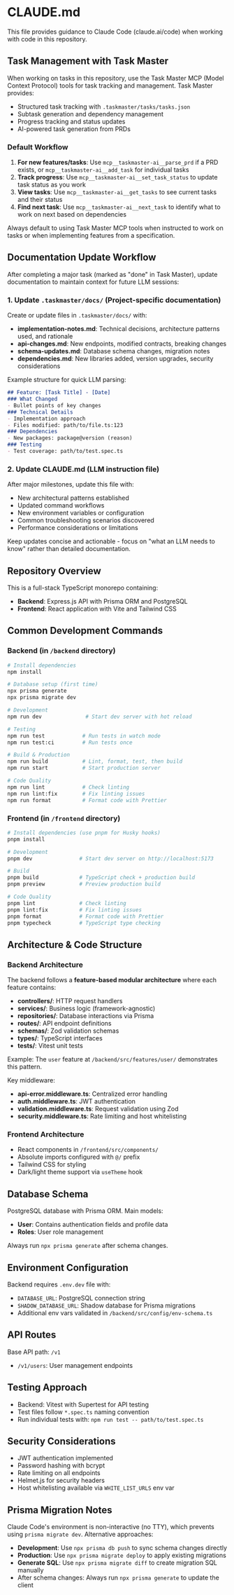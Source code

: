 # CLAUDE.md

This file provides guidance to Claude Code (claude.ai/code) when working with code in this repository.

## Task Management with Task Master

When working on tasks in this repository, use the Task Master MCP (Model Context Protocol) tools for task tracking and management. Task Master provides:
- Structured task tracking with `.taskmaster/tasks/tasks.json`
- Subtask generation and dependency management
- Progress tracking and status updates
- AI-powered task generation from PRDs

### Default Workflow
1. **For new features/tasks**: Use `mcp__taskmaster-ai__parse_prd` if a PRD exists, or `mcp__taskmaster-ai__add_task` for individual tasks
2. **Track progress**: Use `mcp__taskmaster-ai__set_task_status` to update task status as you work
3. **View tasks**: Use `mcp__taskmaster-ai__get_tasks` to see current tasks and their status
4. **Find next task**: Use `mcp__taskmaster-ai__next_task` to identify what to work on next based on dependencies

Always default to using Task Master MCP tools when instructed to work on tasks or when implementing features from a specification.

## Documentation Update Workflow

After completing a major task (marked as "done" in Task Master), update documentation to maintain context for future LLM sessions:

### 1. Update `.taskmaster/docs/` (Project-specific documentation)
Create or update files in `.taskmaster/docs/` with:
- **implementation-notes.md**: Technical decisions, architecture patterns used, and rationale
- **api-changes.md**: New endpoints, modified contracts, breaking changes
- **schema-updates.md**: Database schema changes, migration notes
- **dependencies.md**: New libraries added, version upgrades, security considerations

Example structure for quick LLM parsing:
```markdown
## Feature: [Task Title] - [Date]
### What Changed
- Bullet points of key changes
### Technical Details
- Implementation approach
- Files modified: path/to/file.ts:123
### Dependencies
- New packages: package@version (reason)
### Testing
- Test coverage: path/to/test.spec.ts
```

### 2. Update CLAUDE.md (LLM instruction file)
After major milestones, update this file with:
- New architectural patterns established
- Updated command workflows
- New environment variables or configuration
- Common troubleshooting scenarios discovered
- Performance considerations or limitations

Keep updates concise and actionable - focus on "what an LLM needs to know" rather than detailed documentation.

## Repository Overview

This is a full-stack TypeScript monorepo containing:
- **Backend**: Express.js API with Prisma ORM and PostgreSQL
- **Frontend**: React application with Vite and Tailwind CSS

## Common Development Commands

### Backend (in `/backend` directory)
```bash
# Install dependencies
npm install

# Database setup (first time)
npx prisma generate
npx prisma migrate dev

# Development
npm run dev              # Start dev server with hot reload

# Testing
npm run test            # Run tests in watch mode
npm run test:ci         # Run tests once

# Build & Production
npm run build           # Lint, format, test, then build
npm run start           # Start production server

# Code Quality
npm run lint            # Check linting
npm run lint:fix        # Fix linting issues
npm run format          # Format code with Prettier
```

### Frontend (in `/frontend` directory)
```bash
# Install dependencies (use pnpm for Husky hooks)
pnpm install

# Development
pnpm dev               # Start dev server on http://localhost:5173

# Build
pnpm build             # TypeScript check + production build
pnpm preview           # Preview production build

# Code Quality
pnpm lint              # Check linting
pnpm lint:fix          # Fix linting issues
pnpm format            # Format code with Prettier
pnpm typecheck         # TypeScript type checking
```

## Architecture & Code Structure

### Backend Architecture
The backend follows a **feature-based modular architecture** where each feature contains:
- **controllers/**: HTTP request handlers
- **services/**: Business logic (framework-agnostic)
- **repositories/**: Database interactions via Prisma
- **routes/**: API endpoint definitions
- **schemas/**: Zod validation schemas
- **types/**: TypeScript interfaces
- **__tests__/**: Vitest unit tests

Example: The `user` feature at `/backend/src/features/user/` demonstrates this pattern.

Key middleware:
- **api-error.middleware.ts**: Centralized error handling
- **auth.middleware.ts**: JWT authentication
- **validation.middleware.ts**: Request validation using Zod
- **security.middleware.ts**: Rate limiting and host whitelisting

### Frontend Architecture
- React components in `/frontend/src/components/`
- Absolute imports configured with `@/` prefix
- Tailwind CSS for styling
- Dark/light theme support via `useTheme` hook

## Database Schema
PostgreSQL database with Prisma ORM. Main models:
- **User**: Contains authentication fields and profile data
- **Roles**: User role management

Always run `npx prisma generate` after schema changes.

## Environment Configuration
Backend requires `.env.dev` file with:
- `DATABASE_URL`: PostgreSQL connection string
- `SHADOW_DATABASE_URL`: Shadow database for Prisma migrations
- Additional env vars validated in `/backend/src/config/env-schema.ts`

## API Routes
Base API path: `/v1`
- `/v1/users`: User management endpoints

## Testing Approach
- Backend: Vitest with Supertest for API testing
- Test files follow `*.spec.ts` naming convention
- Run individual tests with: `npm run test -- path/to/test.spec.ts`

## Security Considerations
- JWT authentication implemented
- Password hashing with bcrypt
- Rate limiting on all endpoints
- Helmet.js for security headers
- Host whitelisting available via `WHITE_LIST_URLS` env var

## Prisma Migration Notes
Claude Code's environment is non-interactive (no TTY), which prevents using `prisma migrate dev`. Alternative approaches:
- **Development**: Use `npx prisma db push` to sync schema changes directly
- **Production**: Use `npx prisma migrate deploy` to apply existing migrations
- **Generate SQL**: Use `npx prisma migrate diff` to create migration SQL manually
- After schema changes: Always run `npx prisma generate` to update the client